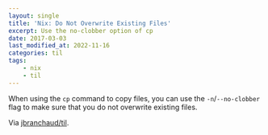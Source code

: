 ```yaml
---
layout: single
title: 'Nix: Do Not Overwrite Existing Files'
excerpt: Use the no-clobber option of cp
date: 2017-03-03
last_modified_at: 2022-11-16
categories: til
tags:
    - nix
    - til
---
```


When using the `cp` command to copy files, you can use the `-n`/`--no-clobber` flag to make
sure that you do not overwrite existing files.

Via [jbranchaud/til](https://github.com/jbranchaud/til).
